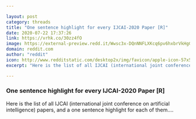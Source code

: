 ```yaml
---

layout: post
category: threads
title: "One sentence highlight for every IJCAI-2020 Paper [R]"
date: 2020-07-22 17:37:26
link: https://vrhk.co/30zz4fO
image: https://external-preview.redd.it/Wwsc3x-DQnNNFLXKcq6pv6hxbrVkHgGhaH2pQNjdW7w.jpg?width=923&height=483.246073298&auto=webp&crop=923:483.246073298,smart&s=87d32b36ca212212654dd279d737122cd4e64889
domain: reddit.com
author: "reddit"
icon: http://www.redditstatic.com/desktop2x/img/favicon/apple-icon-57x57.png
excerpt: "Here is the list of all IJCAI (international joint conference on artificial intelligence) papers, and a one sentence highlight for each of them...."

---
```


### One sentence highlight for every IJCAI-2020 Paper [R]

Here is the list of all IJCAI (international joint conference on artificial intelligence) papers, and a one sentence highlight for each of them....